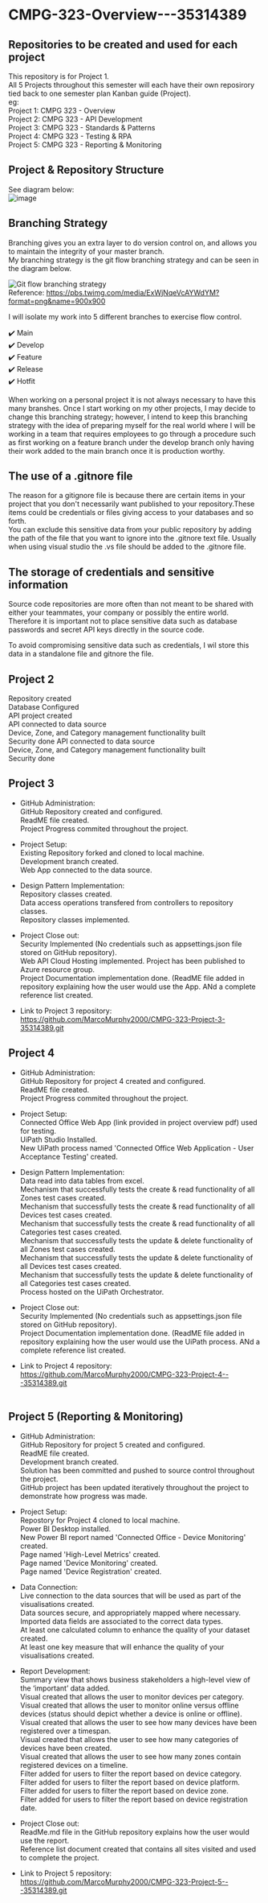 # CMPG-323-Overview---35314389
## Repositories to be created and used for each project
This repository is for Project 1. <br />
All 5 Projects throughout this semester will each have their own reposirory tied back to one semester plan Kanban guide (Project).<br />
eg: <br />
Project 1: CMPG 323 - Overview <br />
Project 2: CMPG 323 - API Development <br />
Project 3: CMPG 323 - Standards & Patterns <br />
Project 4: CMPG 323 - Testing & RPA <br />
Project 5: CMPG 323 - Reporting & Monitoring <br />

## Project & Repository Structure
See diagram below: <br />
![image](https://user-images.githubusercontent.com/53267265/184188808-f01dd299-0169-4e7b-92ff-2ff9d6915332.png)

## Branching Strategy
Branching gives you an extra layer to do version control on, and allows you to maintain the integrity of your master branch. <br />
My branching strategy is the git flow branching strategy and can be seen in the diagram below.

![Git flow branching strategy](https://user-images.githubusercontent.com/53267265/184179834-49ff60a5-24e1-4de4-aafb-94077b6b89fb.png) <br />
Reference: [https://pbs.twimg.com/media/ExWjNqeVcAYWdYM?format=png&name=900x900 ](https://twitter.com/gitkraken/status/1375184717549539339)

I will isolate my work into 5 different branches to exercise flow control. <br />

✔️ Main <br />
✔️ Develop <br />
✔️ Feature <br />
✔️ Release <br />
✔️ Hotfit <br />

When working on a personal project it is not always necessary to have this many branshes. Once I start working on my other projects, I may decide to change this branching strategy; however, I intend to keep this branching strategy with the idea of preparing myself for the real world where I will be working in a team that requires employees to go through a procedure such as first working on a feature branch under the develop branch only having their work added to the main branch once it is production worthy.

## The use of a .gitnore file
The reason for a gitignore file is because there are certain items in your project that you don't necessarily want published to your repository.These items could be credentials or files giving access to your databases and so forth. <br />
You can exclude this sensitive data from your public repository by adding the path of the file that you want to ignore into the .gitnore text file.
Usually when using visual studio the .vs file should be added to the .gitnore file.

## The storage of credentials and sensitive information
Source code repositories are more often than not meant to be shared with either your teammates, your company or possibly the entire world. Therefore it is important not to place sensitive data such as database passwords and secret API keys directly in the source code. <br />

To avoid compromising sensitive data such as credentials, I wil store this data in a standalone file and gitnore the file.


## Project 2
Repository created<br />
Database Configured<br />
API project created<br />
API connected to data source<br />
Device, Zone, and Category management functionality built<br />
Security done
API connected to data source<br />
Device, Zone, and Category management functionality built<br />
Security done


## Project 3
* GitHub Administration: <br />
GitHub Repository created and configured. <br />
ReadME file created. <br />
Project Progress commited throughout the project. <br />

* Project Setup: <br />
Existing Repository forked and cloned to local machine. <br />
Development branch created. <br />
Web App connected to the data source. <br />

* Design Pattern Implementation: <br />
Repository classes created. <br />
Data access operations transfered from controllers to repository classes. <br />
Repository classes implemented. <br />

* Project Close out: <br />
Security Implemented (No credentials such as appsettings.json file stored on GitHub repository). <br />
Web API Cloud Hosting implemented. Project has been published to Azure resource group. <br />
Project Documentation implementation done. (ReadME file added in repository explaining how the user would use the App. ANd a complete reference list created. <br />

* Link to Project 3 repository: <br />
https://github.com/MarcoMurphy2000/CMPG-323-Project-3-35314389.git


## Project 4
* GitHub Administration: <br />
GitHub Repository for project 4 created and configured. <br />
ReadME file created. <br />
Project Progress commited throughout the project. <br />

* Project Setup: <br />
Connected Office Web App (link provided in project overview pdf) used for testing.  
UiPath Studio Installed. <br />
New UiPath process named 'Connected Office Web Application - User Acceptance Testing' created. <br />

* Design Pattern Implementation: <br />
Data read into data tables from excel. <br />
Mechanism that successfully tests the create & read functionality of all Zones test cases created. <br />
Mechanism that successfully tests the create & read functionality of all Devices test cases created. <br />
Mechanism that successfully tests the create & read functionality of all Categories test cases created. <br />
Mechanism that successfully tests the update & delete functionality of all Zones test cases created. <br />
Mechanism that successfully tests the update & delete functionality of all Devices test cases created. <br />
Mechanism that successfully tests the update & delete functionality of all Categories test cases created. <br />
Process hosted on the UiPath Orchestrator. <br />

* Project Close out: <br />
Security Implemented (No credentials such as appsettings.json file stored on GitHub repository). <br />
Project Documentation implementation done. (ReadME file added in repository explaining how the user would use the UiPath process. ANd a complete reference list created. <br />

* Link to Project 4 repository: <br />
https://github.com/MarcoMurphy2000/CMPG-323-Project-4---35314389.git  <br /> <br />



## Project 5 (Reporting & Monitoring)
* GitHub Administration: <br />
GitHub Repository for project 5 created and configured. <br />
ReadME file created. <br />
Development branch created. <br />
Solution has been committed and pushed to source control throughout the project. <br />
GitHub project has been updated iteratively throughout the project to demonstrate how progress was made. <br />

* Project Setup: <br />
Repostory for Project 4 cloned to local machine. <br />
Power BI Desktop installed. <br />
New Power BI report named 'Connected Office - Device Monitoring' created. <br />
Page named 'High-Level Metrics' created. <br />
Page named 'Device Monitoring' created. <br />
Page named 'Device Registration' created. <br />

* Data Connection: <br />
Live connection to the data sources that will be used as part of the visualisations created. <br />
Data sources secure, and appropriately mapped where necessary. <br />
Imported data fields are associated to the correct data types. <br />
At least one calculated column to enhance the quality of your dataset created. <br />
At least one key measure that will enhance the quality of your visualisations created. <br />

* Report Development: <br />
Summary view that shows business stakeholders a high-level view of the ‘important’ data added. <br />
Visual created that allows the user to monitor devices per category. <br />
Visual created that allows the user to monitor online versus offline devices (status should depict whether a device is online or offline). <br />
Visual created that allows the user to see how many devices have been registered over a timespan. <br />
Visual created that allows the user to see how many categories of devices have been created. <br/>
Visual created that allows the user to see how many zones contain registered devices on a timeline. <br />
Filter added for users to filter the report based on device category. <br />
Filter added for users to filter the report based on device platform. <br />
Filter added for users to filter the report based on device zone. <br />
Filter added for users to filter the report based on device registration date. <br />


* Project Close out: <br />
ReadMe.md file in the GitHub repository explains how the user would use the report. <br />
Reference list document created that contains all sites visited and used to complete the project. <br />

* Link to Project 5 repository: <br />
https://github.com/MarcoMurphy2000/CMPG-323-Project-5---35314389.git

